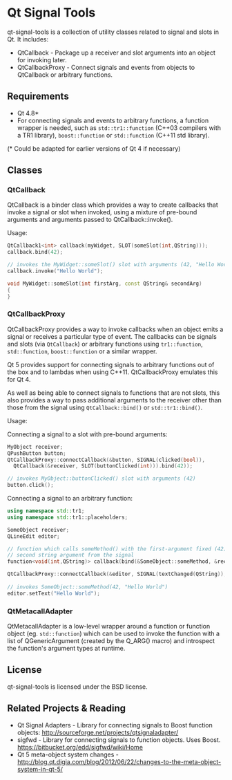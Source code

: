 # Qt Signal Tools

qt-signal-tools is a collection of utility classes related to signal and slots in Qt.  It includes:
 * QtCallback - Package up a receiver and slot arguments into an object for invoking later.
 * QtCallbackProxy - Connect signals and events from objects to QtCallback or arbitrary functions.

## Requirements

 * Qt 4.8*
 * For connecting signals and events to arbitrary functions, a function wrapper
is needed, such as `std::tr1::function` (C++03 compilers with a TR1 library), `boost::function` or
`std::function` (C++11 std library).

(* Could be adapted for earlier versions of Qt 4 if necessary)

## Classes

### QtCallback

QtCallback is a binder class which provides a way to create callbacks that invoke a signal or slot
when invoked, using a mixture of pre-bound arguments and arguments passed to QtCallback::invoke().

Usage:
```cpp
QtCallback1<int> callback(myWidget, SLOT(someSlot(int,QString)));
callback.bind(42);

// invokes the MyWidget::someSlot() slot with arguments (42, "Hello World")
callback.invoke("Hello World");

void MyWidget::someSlot(int firstArg, const QString& secondArg)
{
}
```

### QtCallbackProxy

QtCallbackProxy provides a way to invoke callbacks when an object emits a signal or receives
a particular type of event.  The callbacks can be signals and slots
(via `QtCallback`) or arbitrary functions using `tr1::function`, `std::function`, `boost::function` or
a similar wrapper.

Qt 5 provides support for connecting signals to arbitrary functions out of the box and to lambdas
when using C++11.  QtCallbackProxy emulates this for Qt 4.

As well as being able to connect signals to functions that are not slots, this also provides
a way to pass additional arguments to the receiver other than those from the signal using `QtCallback::bind()`
or `std::tr1::bind()`.

Usage:

Connecting a signal to a slot with pre-bound arguments:
```cpp
MyObject receiver;
QPushButton button;
QtCallbackProxy::connectCallback(&button, SIGNAL(clicked(bool)),
  QtCallback(&receiver, SLOT(buttonClicked(int))).bind(42));

// invokes MyObject::buttonClicked() slot with arguments (42)
button.click();
```

Connecting a signal to an arbitrary function:
```cpp
using namespace std::tr1;
using namespace std::tr1::placeholders;

SomeObject receiver;
QLineEdit editor;

// function which calls someMethod() with the first-argument fixed (42) and the
// second string argument from the signal
function<void(int,QString)> callback(bind(&SomeObject::someMethod, &receiver, 42, _1));

QtCallbackProxy::connectCallback(&editor, SIGNAL(textChanged(QString)), callback);
  
// invokes SomeObject::someMethod(42, "Hello World")
editor.setText("Hello World");
```

### QtMetacallAdapter

QtMetacallAdapter is a low-level wrapper around a function or function object (eg. `std::function`)
which can be used to invoke the function with a list of QGenericArgument (created by the Q_ARG() macro)
and introspect the function's argument types at runtime.

## License

qt-signal-tools is licensed under the BSD license.

## Related Projects & Reading

 * Qt Signal Adapters - Library for connecting signals to Boost function objects: http://sourceforge.net/projects/qtsignaladapter/
 * sigfwd - Library for connecting signals to function objects.  Uses Boost. https://bitbucket.org/edd/sigfwd/wiki/Home
 * Qt 5 meta-object system changes - http://blog.qt.digia.com/blog/2012/06/22/changes-to-the-meta-object-system-in-qt-5/
